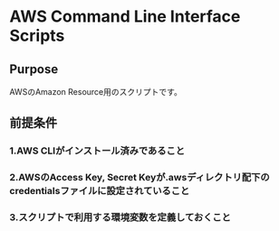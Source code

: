 # AWS Command Line Interface Scripts
## Purpose  
AWSのAmazon Resource用のスクリプトです。
  
## 前提条件
### 1.AWS CLIがインストール済みであること
### 2.AWSのAccess Key, Secret Keyが.awsディレクトリ配下のcredentialsファイルに設定されていること
### 3.スクリプトで利用する環境変数を定義しておくこと
